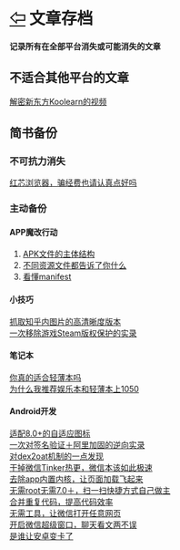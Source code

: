 # [⇦][] 文章存档  
#### 记录所有在全部平台消失或可能消失的文章  
  
## 不适合其他平台的文章  
[解密新东方Koolearn的视频][]  
 
## 简书备份  
### 不可抗力消失  
[红芯浏览器，骗经费也请认真点好吗][]  

### 主动备份  
#### APP魔改行动  
1. [APK文件的主体结构][]  
2. [不同资源文件都告诉了你什么][]  
3. [看懂manifest][]  

#### 小技巧  
[抓取知乎内图片的高清晰度版本][]  
[一次移除游戏Steam版权保护的实录][]  

#### 笔记本  
[你真的适合轻薄本吗][]  
[为什么我推荐娱乐本和轻薄本上1050][]  

#### Android开发  
[适配8.0+的自适应图标][]  
[一次对签名验证＋阿里加固的逆向实录][]  
[对dex2oat机制的一点发现][]  
[干掉微信Tinker热更，微信本该如此极速][]  
[去除app内置内核，让页面加载飞起来][]  
[无需root无需7.0＋，扫一扫快捷方式自己做主][]  
[合并重复代码，提高代码效率][]  
[无需工具，让微信打开任意网页][]  
[开启微信超级窗口，聊天看文两不误][]  
[是谁让安卓变卡了][]  






[红芯浏览器，骗经费也请认真点好吗]: hongxin/hongxin.md
[⇦]: ../Guide.md
[APK文件的主体结构]: jianshu_backup/appmod/1.md
[不同资源文件都告诉了你什么]: jianshu_backup/appmod/2.md
[看懂manifest]: jianshu_backup/appmod/3.md
[抓取知乎内图片的高清晰度版本]: jianshu_backup/zhihuimg/zhihuimg.md
[一次移除游戏Steam版权保护的实录]: jianshu_backup/removedrm/removesteamdrm.md
[你真的适合轻薄本吗]: jianshu_backup/laptop/thinlaptop.md
[为什么我推荐娱乐本和轻薄本上1050]: jianshu_backup/laptop/why1050.md
[适配8.0+的自适应图标]: jianshu_backup/android/adaptiveicon.md
[一次对签名验证＋阿里加固的逆向实录]: jianshu_backup/android/alistub.md
[对dex2oat机制的一点发现]: jianshu_backup/android/dex2oat.md
[干掉微信Tinker热更，微信本该如此极速]: jianshu_backup/android/removetinker.md
[去除app内置内核，让页面加载飞起来]: jianshu_backup/android/removewebview.md
[无需root无需7.0＋，扫一扫快捷方式自己做主]: jianshu_backup/android/scanshortcut.md
[合并重复代码，提高代码效率]: jianshu_backup/android/smaliopt.md
[无需工具，让微信打开任意网页]: jianshu_backup/android/wechatbrowser.md
[开启微信超级窗口，聊天看文两不误]: jianshu_backup/android/wechatmultiwindow.md
[是谁让安卓变卡了]: jianshu_backup/android/whyandroidslow.md
[解密新东方Koolearn的视频]: KoolearnDecrypt.md
